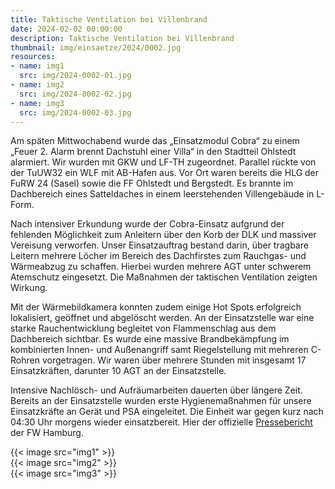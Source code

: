 ```yaml
---
title: Taktische Ventilation bei Villenbrand
date: 2024-02-02 00:00:00
description: Taktische Ventilation bei Villenbrand
thumbnail: img/einsaetze/2024/0002.jpg
resources:
- name: img1
  src: img/2024-0002-01.jpg
- name: img2
  src: img/2024-0002-02.jpg
- name: img3
  src: img/2024-0002-03.jpg
---
```



Am späten Mittwochabend wurde das „Einsatzmodul Cobra“ zu einem „Feuer 2. Alarm brennt Dachstuhl einer Villa“ in den Stadtteil Ohlstedt alarmiert.
Wir wurden mit GKW und LF-TH zugeordnet.
Parallel rückte von der TuUW32 ein WLF mit AB-Hafen aus.
Vor Ort waren bereits die HLG der FuRW 24 (Sasel) sowie die FF Ohlstedt und Bergstedt.
Es brannte im Dachbereich eines Satteldaches in einem leerstehenden Villengebäude in L-Form.


Nach intensiver Erkundung wurde der Cobra-Einsatz aufgrund der fehlenden Möglichkeit zum Anleitern über den Korb der DLK und massiver Vereisung verworfen.
Unser Einsatzauftrag bestand darin, über tragbare Leitern mehrere Löcher im Bereich des Dachfirstes zum Rauchgas- und Wärmeabzug zu schaffen.
Hierbei wurden mehrere AGT unter schwerem Atemschutz eingesetzt.
Die Maßnahmen der taktischen Ventilation zeigten Wirkung.


Mit der Wärmebildkamera konnten zudem einige Hot Spots erfolgreich lokalisiert, geöffnet und abgelöscht werden.
An der Einsatzstelle war eine starke Rauchentwicklung begleitet von Flammenschlag aus dem Dachbereich sichtbar.
Es wurde eine massive Brandbekämpfung im kombinierten Innen- und Außenangriff samt Riegelstellung mit mehreren C-Rohren vorgetragen.
Wir waren über mehrere Stunden mit insgesamt 17 Einsatzkräften, darunter 10 AGT an der Einsatzstelle.


Intensive Nachlösch- und Aufräumarbeiten dauerten über längere Zeit.
Bereits an der Einsatzstelle wurden erste Hygienemaßnahmen für unsere Einsatzkräfte an Gerät und PSA eingeleitet.
Die Einheit war gegen kurz nach 04:30 Uhr morgens wieder einsatzbereit.
Hier der offizielle [Pressebericht](https://www.presseportal.de/blaulicht/pm/82522/5694419) der FW Hamburg.

{{< image src="img1" >}}  
{{< image src="img2" >}}  
{{< image src="img3" >}}  
